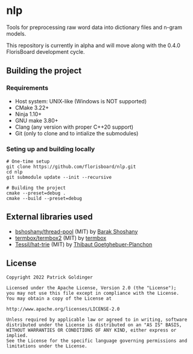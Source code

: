 # nlp

Tools for preprocessing raw word data into dictionary files and n-gram models.

This repository is currently in alpha and will move along with the 0.4.0 FlorisBoard development cycle.

## Building the project

### Requirements

- Host system: UNIX-like (Windows is NOT supported)
- CMake 3.22+
- Ninja 1.10+
- GNU make 3.80+
- Clang (any version with proper C++20 support)
- Git (only to clone and to intialize the submodules)

### Seting up and building locally

```shell
# One-time setup
git clone https://github.com/florisboard/nlp.git
cd nlp
git submodule update --init --recursive

# Building the project
cmake --preset=debug .
cmake --build --preset=debug
```

## External libraries used

- [bshoshany/thread-pool](https://github.com/bshoshany/thread-pool) (MIT) by [Barak Shoshany](https://github.com/bshoshany)
- [termbox/termbox2](https://github.com/termbox/termbox2) (MIT) by [termbox](https://github.com/termbox)
- [Tessil/hat-trie](https://github.com/Tessil/hat-trie) (MIT) by [Thibaut Goetghebuer-Planchon](https://github.com/Tessil)

## License

```
Copyright 2022 Patrick Goldinger

Licensed under the Apache License, Version 2.0 (the "License");
you may not use this file except in compliance with the License.
You may obtain a copy of the License at

http://www.apache.org/licenses/LICENSE-2.0

Unless required by applicable law or agreed to in writing, software
distributed under the License is distributed on an "AS IS" BASIS,
WITHOUT WARRANTIES OR CONDITIONS OF ANY KIND, either express or implied.
See the License for the specific language governing permissions and
limitations under the License.
```
